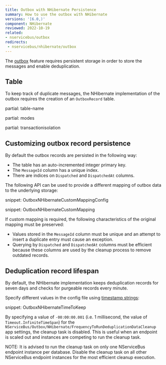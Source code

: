 ```yaml
---
title: Outbox with NHibernate Persistence
summary: How to use the outbox with NHibernate
versions: '[6.0,)'
component: NHibernate
reviewed: 2022-10-19
related:
- nservicebus/outbox
redirects:
 - nservicebus/nhibernate/outbox
---
```


The [outbox](/nservicebus/outbox) feature requires persistent storage in order to store the messages and enable deduplication.


## Table

To keep track of duplicate messages, the NHibernate implementation of the outbox requires the creation of an `OutboxRecord` table.

partial: table-name

partial: modes

partial: transactionisolation

## Customizing outbox record persistence

By default the outbox records are persisted in the following way:

 * The table has an auto-incremented integer primary key.
 * The `MessageId` column has a unique index.
 * There are indices on `Dispatched` and `DispatchedAt` columns.

The following API can be used to provide a different mapping of outbox data to the underlying storage:

snippet: OutboxNHibernateCustomMappingConfig

snippet: OutboxNHibernateCustomMapping

If custom mapping is required, the following characteristics of the original mapping must be preserved:

 * Values stored in the `MessageId` column must be unique and an attempt to insert a duplicate entry must cause an exception.
 * Querying by `Dispatched` and `DispatchedAt` columns must be efficient because these columns are used by the cleanup process to remove outdated records.

## Deduplication record lifespan

By default, the NHibernate implementation keeps deduplication records for seven days and checks for purgeable records every minute.

Specify different values in the config file using [timestamp strings](https://docs.microsoft.com/en-us/dotnet/standard/base-types/standard-timespan-format-strings):

snippet: OutboxNHibernateTimeToKeep

By specifying a value of `-00:00:00.001` (i.e. 1 millisecond, the value of `Timeout.InfiniteTimeSpan`) for the `NServiceBus/Outbox/NHibernate/FrequencyToRunDeduplicationDataCleanup` app settings, the cleanup task is disabled. This is useful when an endpoint is scaled out and instances are competing to run the cleanup task.

NOTE: It is advised to run the cleanup task on only one NServiceBus endpoint instance per database. Disable the cleanup task on all other NServiceBus endpoint instances for the most efficient cleanup execution.
